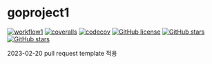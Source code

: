 # goproject1

[![workflow1](https://github.com/kuoss/goproject1/actions/workflows/workflow1.yml/badge.svg)](https://github.com/kuoss/goproject1/actions)
[![coveralls](https://coveralls.io/repos/github/kuoss/goproject1/badge.svg?branch=main)](https://coveralls.io/github/kuoss/goproject1?branch=main)
[![codecov](https://codecov.io/gh/kuoss/goproject1/branch/master/graph/badge.svg)](https://codecov.io/gh/kuoss/goproject1)
[![GitHub license](https://img.shields.io/github/license/kuoss/goproject1.svg)](https://github.com/kuoss/goproject1/blob/main/LICENSE)
[![GitHub stars](https://img.shields.io/github/stars/kuoss/goproject1.svg)](https://github.com/kuoss/goproject1/stargazers)
[![GitHub stars](https://img.shields.io/badge/contributions-welcome-orange.svg)](https://github.com/kuoss/goproject1/blob/main/CONTRIBUTING.md)


2023-02-20 pull request template 적용
